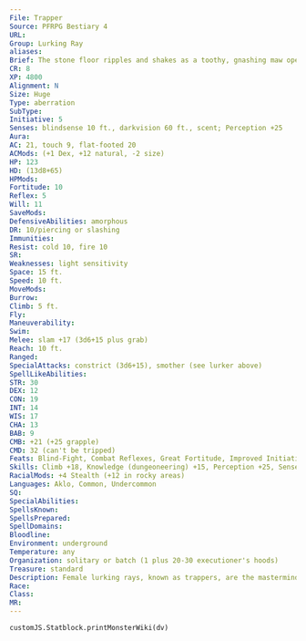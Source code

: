 ```yaml
---
File: Trapper
Source: PFRPG Bestiary 4
URL: 
Group: Lurking Ray
aliases: 
Brief: The stone floor ripples and shakes as a toothy, gnashing maw opens in its center, and then the edges of the room curl up and inward to reveal an underside of wriggling tendrils and fetid digestive juices.
CR: 8
XP: 4800
Alignment: N
Size: Huge
Type: aberration
SubType: 
Initiative: 5
Senses: blindsense 10 ft., darkvision 60 ft., scent; Perception +25
Aura: 
AC: 21, touch 9, flat-footed 20
ACMods: (+1 Dex, +12 natural, -2 size)
HP: 123
HD: (13d8+65)
HPMods: 
Fortitude: 10
Reflex: 5
Will: 11
SaveMods: 
DefensiveAbilities: amorphous
DR: 10/piercing or slashing
Immunities: 
Resist: cold 10, fire 10
SR: 
Weaknesses: light sensitivity
Space: 15 ft.
Speed: 10 ft.
MoveMods: 
Burrow: 
Climb: 5 ft.
Fly: 
Maneuverability: 
Swim: 
Melee: slam +17 (3d6+15 plus grab)
Reach: 10 ft.
Ranged: 
SpecialAttacks: constrict (3d6+15), smother (see lurker above)
SpellLikeAbilities: 
STR: 30
DEX: 12
CON: 19
INT: 14
WIS: 17
CHA: 13
BAB: 9
CMB: +21 (+25 grapple)
CMD: 32 (can't be tripped)
Feats: Blind-Fight, Combat Reflexes, Great Fortitude, Improved Initiative, Skill Focus (Perception), Skill Focus (Stealth), Toughness
Skills: Climb +18, Knowledge (dungeoneering) +15, Perception +25, Sense Motive +16, Sleight of Hand +14, Stealth +19 (+27 in rocky areas), Survival +15
RacialMods: +4 Stealth (+12 in rocky areas)
Languages: Aklo, Common, Undercommon
SQ: 
SpecialAbilities: 
SpellsKnown: 
SpellsPrepared: 
SpellDomains: 
Bloodline: 
Environment: underground
Temperature: any
Organization: solitary or batch (1 plus 20-30 executioner's hoods)
Treasure: standard
Description: Female lurking rays, known as trappers, are the masterminds of their race. Too large to fly (and often gravid with wriggling young), the intelligent trappers scrape themselves out depressions in the floor of regularly traveled chambers and then lie in them, changing their coloration and texture perfectly to blend with the rest of the floor, and sometimes even creating protrusions in the shape of items they know to be valuable to their prey creatures. When a lulled individual steps onto the trapper's surface, the ray twists itself up around it, smothering and beating its victim senseless before drawing it into its maw for slow digestion. Though quite intelligent even by human standards, trappers devote almost all of their mental faculties to perfectly remembering every sensory detail about their surroundings in order to make their chameleon-like disguises all the more cunning and difficult for their prey to resist. Trappers can grow to be 15 feet from tip to tip, and weigh nearly 2,000 pounds when fully fed.
Race: 
Class: 
MR: 
---
```

```dataviewjs
customJS.Statblock.printMonsterWiki(dv)
```
